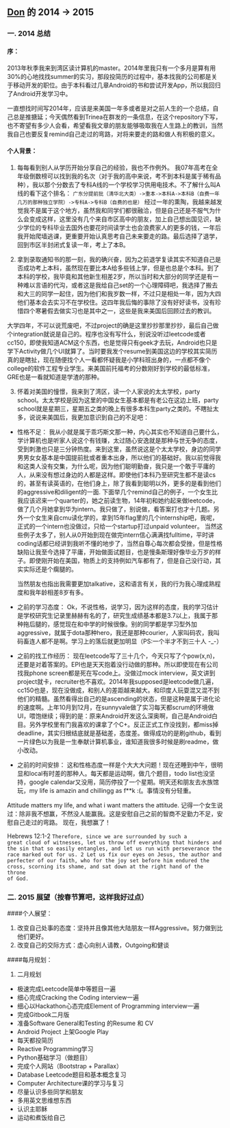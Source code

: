 [Don](https://github.com/DonLiangGit) 的 2014 -> 2015
-------------
### 一. 2014 总结

#### 序：
 
 2013年秋季我来到湾区读计算机的master。2014年里我只有一个多月是算有用30%的心地找找summer的实习，那段投简历的过程中，基本找我的公司都是关于移动开发的职位。由于本科看过几章Android的书和尝试开发App，所以我回归了Android开发学习中。
 
 一直想找时间写2014年，应该是来美国一年多或者是对之前人生的一个总结，自己总是推搪延；今天偶然看到Trinea在群发的一条信息，在这个repository下写，也不寄望有多少人会看，希望看我文章的朋友能够吸取我在人生路上的教训，当然我自己也要反复remind自己走过的弯路，对将来要走的路和做人有积极的意义。
 
#### 个人背景：
1. 每每看到别人从学历开始分享自己的经验，我也不作例外。
我07年高考在全年级倒数榜可以找到我的名次（对于我的高中来说，考不到本科是属于稀有品种），我以那个分数去了专科A线的一个学校学习供用电技术。不了解什么叫A线的看下这个排名：
<code>广东分提前批（清华北大类）->重本->本科A->本科B（自费一年几万的那种独立学院）->专科A->专科B（自费的也是）</code>
经过一年的熏陶，我越来越发觉我不是属于这个地方，虽然我和同学们都很融洽，但是自己还是不服气为什么会变成这样，这里没有几个来自市区高中的朋友，加上自己想出国见识，缺少学位的专科毕业去国外也要花时间读学士也会浪费家人的更多的钱，一年后我开始爬墙逃课，更重要开始认真思考自己未来要走的路。最后选择了退学，回到市区半封闭式复读一年，考上了本B。

2. 拿到录取通知书的那一刻，我的确兴奋，因为之前退学复读其实不知道自己是否成功考上本科，虽然现在要比本A给多些钱上学，但是也总是个本科。到了本科的学校，我毕竟和其他新生相差2岁，所以当时和大部分的同学还是有一种难以言语的代沟，或者这是我给自己set的一个心理障碍吧，我选择了搬去和大三的同学一起住，因为他们和我岁数一样，不过只是相处一年，因为大四他们基本会去实习不在学校住。这四年我后悔的事除了没有好好读书，没有珍惜四个寒暑假去做实习也是其中之一，这些是我来美国后回顾过去的教训。

  大学四年，不可以说荒废吧，不过project的确是这里抄抄那里抄抄，最后自己做个integration就说是自己的。程序也没有写什么，别说没听过leetcode或者cc150，即使我知道ACM这个东西，也是觉得只有geek才去玩，Android也只是学下Activity做几个UI就算了。当时要我发个resume到美国这边的学校其实简历真的是瞎扯，现在随便找个人一看都怀疑我是小学科班出身的，一点都不像个college的软件工程专业学生。来美国前托福考的分数刚好到学校的最低标准，GRE也是一看就知道是学渣的那种。
  
3. 怀着对美国的憧憬，我来到了湾区，读一个人家说的太太学校，party school。太太学校是因为这里的中国女生基本都是有老公在这边上班，party school就是星期三，星期五之类的晚上有很多本科生party之类的。不瞎扯太多，说说来美国后，我更加意识到自己的不足吧：

- 性格不足：
  我从小就是属于乖巧斯文那一种，内心其实也不知道自己要什么，学计算机也是听家人说这个有钱赚，太过随心安逸就是那种与世无争的态度，受到刺激也只是三分钟热度。来到这里，虽然说这是个太太学校，身边的同学男男女女基本是中国提前批或者重本出身，所以他们的基础好。我以前觉得我和这类人没有交集，为什么呢，因为他们聪明勤奋，我只是一个敢于平庸的人，从来没有想过身边的人都是这样。即使他们本科乃至研究生都不是读cs的，甚至有读英语的，在他们身上，除了我看到聪明以外，更多的是看到他们的aggressive和diligent的一面. 下面举几个remind自己的例子，一个女生比我应该迟来一个quarter的，她之前读生物，14年初和她约起来做leetcode，做了几个月她拿到华为intern。我只做了，别说做，看答案打也才十几题。另外一个女生来自cmu读化学的，拿到15年flag里的几个internship吧，我呢，正式的一个intern也没做过，只给一个startup打过unpaid volunteer。 当然这些例子太多了，别人从0开始到现在做完intern信心满满找fulltime，平时讲coding话都已经讲到我听不懂的地步了，当然自尊心每次都会受挫，但是性格缺陷让我至今选择了平庸，开始做面试题目，也是慢条斯理好像毕业万岁的样子。即使刚开始在美国，物质上的支持例如汽车都有了，但是自己没行动，其实实际还是个瘸腿的。

  当然朋友也指出我需要更加talkative，这和语言有关，我的行为我心理成熟程度和我年龄相差8岁有多。
  
- 之前的学习态度：
  Ok，不说性格，说学习，因为这样的态度，我的学习估计是学校研究生记录里赫赫有名的了，研究生成绩基本都是3.7以上，我属于那种拖后腿的，感觉现在和中学的时候很像。别的同学都是学习型外加aggressive，就属于dota那种hero，我还是那种courier，人家叫码农，我叫码畜连人都不是啊。学习上的落后就更加明显（PS:一个半才不到三十人 -_-）

- 之前的找工作经历：
  现在leetcode写了三十几个，今天只写了个pow(x,n)，还要是对着答案的。EPI也是天天抱着没行动做的那种。所以即使现在有公司找我phone screen都是死在写code上。没做过mock interview，英文讲到project就卡，recruiter也不喜欢。2014年我supposed是leetcode做几遍，cc150也是，现在没做成，和别人的差距越来越大。和印度人玩耍混又混不到他们的精髓。虽然看得出自己的是ascending的状态，但是这种是属于进化论的速度啊。上年10月到12月，在sunnyvale做了实习每天都scrum的环境做UI，喂饱继续；得到的是：原来Android开发这么深奥啊，自己是Android白目。另外学校里有门我喜欢的课拿了个C+。反正正式工作没找到，都miss掉deadline，其实归根结底就是基础差，态度差。做得成功的是刷github，看到一片绿色以为我是一生奉献计算机事业，谁知道我很多时候是刷readme，做小改动。

- 之前的时间安排：
  这和性格态度一样是个大大大问题！现在还睡到中午，很明显和local有时差的那种人。每天都是运动啊，做几个题目，todo list也没坚持，google calendar又没用，简历停投了一个星期。明天还和朋友去水族馆玩，my life is amazin and chillingg as f**k :(。事情没有分轻重。

Attitude matters my life, and what i want matters the attitude. 记得一个女生说过：除非我不想赢，不然没人能赢我。这是安慰自己之前的智商不足勤力不足，安慰自己走过的弯路。
现在，我想赢了！

Hebrews 12:1-2
<code>Therefore, since we are surrounded by such a great cloud of witnesses, let us throw off everything that hinders and the sin that so easily entangles, and let us run with perseverance the race marked out for us. 2 Let us fix our eyes on Jesus, the author and perfecter of our faith, who for the joy set before him endured the cross, scorning its shame, and sat down at the right hand of the throne of God.</code>

### 二. 2015 展望（按春节算吧，这样我好过点）
 
####个人展望：
1. 改变自己处事的态度：坚持并且像其他大陆朋友一样Aggressive。努力做到比他们更好。
2. 改变自己的交际方式：虚心向别人请教，Outgoing和健谈

####每月规划：
1. 二月规划
  - 极速完成Leetcode简单中等题目一遍
  - 细心完成Cracking the Coding interview一遍
  - 细心以Hackathon心态完成Element of Programming interview一遍
  - 完成Gitbook二月版
  - 准备Software General和Testing 的Resume 和 CV
  - Android Project 上架Google Play
  - 每天都投简历
  - Reactive Programming学习
  - Python基础学习（做题目）
  - 完成个人网站（Bootstrap + Parallax）
  - Database Leetcode题目和基本概念复习
  - Computer Architecture课的学习与复习
  - 尽量认识多些同学和朋友
  - 多用英文思维想东西
  - 认识主耶稣
  - 运动和煮饭给自己

